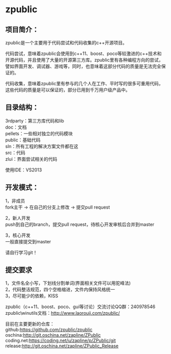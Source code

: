 zpublic
=======
  
  
项目简介：
----------
zpublic是一个主要用于代码尝试和代码收集的c++开源项目。  

代码尝试，意味着zpublic会使用到c++11、boost、poco等较激进的c++技术和开源代码，并且使用了大量的开源第三方库。zpublic里有各种编程方向的尝试，譬如界面开发、调试器、游戏等，同时，也意味着这部分代码的质量是无法完全保证的。  

代码收集，意味着zpublic里有参与的几个人在工作、平时写的很多可重用代码，这些代码的质量是可以保证的，部分已用到千万用户级产品中。  

目录结构：
----------
3rdparty：第三方库代码和lib  
doc：文档  
pellets：一些相对独立的代码模块  
public：基础代码  
sln：所有工程的解决方案文件都在这  
src：代码  
zlui：界面尝试相关的代码  

使用IDE：VS2013  

开发模式：
----------

1，非成员  
fork主干 -> 在自己的分支上修改 -> 提交pull request  

2，新人开发  
push到自己的branch，提交pull request，待核心开发审核后合并到master  

3，核心开发  
一般直接提交到master  

请自行学习git！

提交要求
----------
1，文件名全小写，下划线分割单词(界面相关文件可以用驼峰法)  
2，代码整洁规范，四个空格缩进，文件内保持风格统一  
3，尽可能少的依赖，KISS  

zpublic（c++11、boost、poco、gui等讨论）交流讨论QQ群：240978546  
zpublic\winutils文档：http://www.laorouji.com/zpublic/  

目前在主要更新的仓库：  
github:https://github.com/zpublic/zpublic  
oschina:http://git.oschina.net/zapline/ZPublic  
coding.net:https://coding.net/u/zapline/p/ZPublic/git  
release:http://git.oschina.net/zapline/ZPublic_Release  
